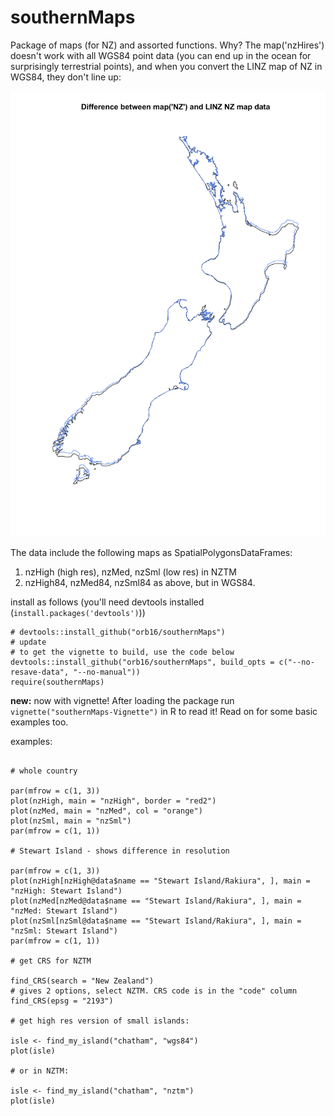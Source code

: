 # southernMaps

Package of maps (for NZ) and assorted functions. Why? The map('nzHires') doesn't work with all WGS84 point data (you can end up in the ocean for surprisingly terrestrial points), and when you convert the LINZ map of NZ in WGS84, they don't line up:

![bad maps](map_differences.png)

The data include the following maps as SpatialPolygonsDataFrames:

1. nzHigh (high res), nzMed, nzSml (low res) in NZTM
2. nzHigh84, nzMed84, nzSml84 as above, but in WGS84.

install as follows (you'll need devtools installed (`install.packages('devtools')`))

```{r}
# devtools::install_github("orb16/southernMaps")
# update
# to get the vignette to build, use the code below
devtools::install_github("orb16/southernMaps", build_opts = c("--no-resave-data", "--no-manual"))
require(southernMaps)
```

**new:** now with vignette! After loading the package run `vignette("southernMaps-Vignette")` in R to read it! Read on for some basic examples too. 

examples:

```{r}

# whole country 

par(mfrow = c(1, 3))
plot(nzHigh, main = "nzHigh", border = "red2")
plot(nzMed, main = "nzMed", col = "orange")
plot(nzSml, main = "nzSml")
par(mfrow = c(1, 1))

# Stewart Island - shows difference in resolution 

par(mfrow = c(1, 3))
plot(nzHigh[nzHigh@data$name == "Stewart Island/Rakiura", ], main = "nzHigh: Stewart Island")
plot(nzMed[nzMed@data$name == "Stewart Island/Rakiura", ], main = "nzMed: Stewart Island")
plot(nzSml[nzSml@data$name == "Stewart Island/Rakiura", ], main = "nzSml: Stewart Island")
par(mfrow = c(1, 1))

# get CRS for NZTM

find_CRS(search = "New Zealand") 
# gives 2 options, select NZTM. CRS code is in the "code" column
find_CRS(epsg = "2193")

# get high res version of small islands:

isle <- find_my_island("chatham", "wgs84")
plot(isle)

# or in NZTM:

isle <- find_my_island("chatham", "nztm")
plot(isle)

```
